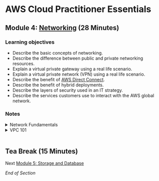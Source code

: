 # AWS Cloud Practitioner Essentials

## Module 4: [Networking](https://mm.tt/map/2398189135) (28 Minutes)

### Learning objectives
* Describe the basic concepts of networking.
* Describe the difference between public and private networking resources. 
* Explain a virtual private gateway using a real life scenario. 
* Explain a virtual private network (VPN) using a real life scenario.
* Describe the benefit of [AWS Direct Connect](https://aws.amazon.com/directconnect/). 
* Describe the benefit of hybrid deployments. 
* Describe the layers of security used in an IT strategy.
* Describe the services customers use to interact with the AWS global network.

### Notes
<details class="faq box"><summary>Network Fundamentals</summary>
<p>

![image](https://user-images.githubusercontent.com/18049790/228765638-1bf5910d-098f-4139-823a-43b00361e9c9.png)

</p>
</details>


<details class="faq box"><summary>VPC 101</summary>
<p>

![image](https://user-images.githubusercontent.com/18049790/228765227-9718f238-1197-4cbc-ab44-992e0613a122.png)

</p>
</details>
<br>

## Tea Break (15 Minutes)

Next [Module 5: Storage and Database](https://github.com/jamesbuckett/aws-cloud-practitioner-essentials/blob/main/03-third-time-block.md)

*End of Section* 
